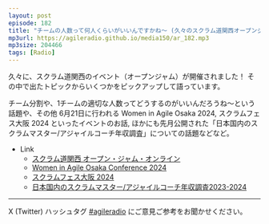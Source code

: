 ```yaml
---
layout: post
episode: 182
title: "チームの人数って何人くらいがいいんですかね〜 (久々のスクラム道関西オープンジャムからの話題)"
mp3url: https://agileradio.github.io/media150/ar_182.mp3
mp3size: 204466
tags: [Radio]
---
```


久々に、スクラム道関西のイベント（オープンジャム）が開催されました！ その中で出たトピックからいくつかをピックアップして語っています。

チーム分割や、1チームの適切な人数ってどうするのがいいんだろうね〜という話題や、その他 6月21日に行われる Women in Agile Osaka 2024, スクラムフェス大阪 2024 といったイベントのお話, ほかにも先月公開された「日本国内のスクラムマスター/アジャイルコーチ年収調査」についての話題などなど。

- Link
  - [スクラム道関西 オープン・ジャム・オンライン](https://scrumdo-kansai.connpass.com/event/316892/)
  - [Women in Agile Osaka Conference 2024](https://wiaj.connpass.com/event/319223/)
  - [スクラムフェス大阪 2024](https://www.scrumosaka.org/)
  - [日本国内のスクラムマスター/アジャイルコーチ年収調査2023-2024](https://www.servantworks.co.jp/resources/scrum-master-and-agile-coach-survey-report-2023-2024/)

---

X (Twitter) ハッシュタグ [#agileradio](https://twitter.com/intent/tweet?hashtags=agileradio) にご意見ご参考をお聞かせください。
